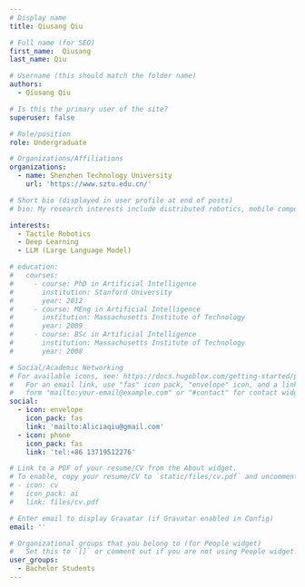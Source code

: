 ```yaml
---
# Display name
title: Qiusang Qiu

# Full name (for SEO)
first_name:  Qiusang
last_name: Qiu

# Username (this should match the folder name)
authors:
  - Qiusang Qiu

# Is this the primary user of the site?
superuser: false

# Role/position
role: Undergraduate

# Organizations/Affiliations
organizations:
  - name: Shenzhen Technology University 
    url: 'https://www.sztu.edu.cn/'

# Short bio (displayed in user profile at end of posts)
# bio: My research interests include distributed robotics, mobile computing and programmable matter.

interests:
  - Tactile Robotics
  - Deep Learning
  - LLM (Large Language Model)

# education:
#   courses:
#     - course: PhD in Artificial Intelligence
#       institution: Stanford University
#       year: 2012
#     - course: MEng in Artificial Intelligence
#       institution: Massachusetts Institute of Technology
#       year: 2009
#     - course: BSc in Artificial Intelligence
#       institution: Massachusetts Institute of Technology
#       year: 2008

# Social/Academic Networking
# For available icons, see: https://docs.hugoblox.com/getting-started/page-builder/#icons
#   For an email link, use "fas" icon pack, "envelope" icon, and a link in the
#   form "mailto:your-email@example.com" or "#contact" for contact widget.
social:
  - icon: envelope
    icon_pack: fas
    link: 'mailto:Aliciaqiu@gmail.com'
  - icon: phone
    icon_pack: fas
    link: 'tel:+86 13719512276'

# Link to a PDF of your resume/CV from the About widget.
# To enable, copy your resume/CV to `static/files/cv.pdf` and uncomment the lines below.
# - icon: cv
#   icon_pack: ai
#   link: files/cv.pdf

# Enter email to display Gravatar (if Gravatar enabled in Config)
email: ''

# Organizational groups that you belong to (for People widget)
#   Set this to `[]` or comment out if you are not using People widget.
user_groups:
  - Bachelor Students
---
```

